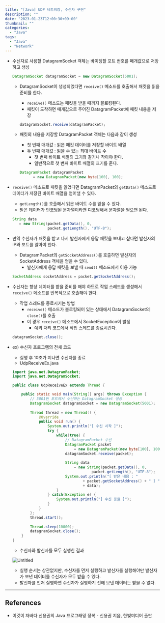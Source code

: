 ```yaml
---
title: "[Java] UDP 네트워킹, 수신자 구현"
description: ""
date: "2023-01-23T12:00:30+09:00"
thumbnail: ""
categories:
  - "Java"
tags:
  - "Java"
  - "Network"
---
```

<!--more-->

- 수신자로 사용할 DatagramSocket 객체는 바이딩할 포트 번호를 매개값으로 저장하고 생성
    
    ```java
    DatagramSocket datagramSocket = new DatagramSocket(5001);
    ```
    
    - DatagramSocket이 생성되었다면 `receive()` 메소드를 호출해서 패킷을 읽을 준비를 한다.
        - `receive()` 메소드는 패킷을 받을 때까지 블로킹된다.
        - 패킷이 도착하면 매개값으로 주어진 DatagramPacket에 패킷 내용을 저장
        
        ```java
        datagramSocket.receive(datagramPacket);
        ```
        
    - 패킷의 내용을 저장할 DatagramPacket 객체는 다음과 같이 생성
        - 첫 번째 매개값 : 읽은 패킷 데이터를 저장할 바이트 배열
        - 두 번째 매개값 : 읽을 수 있는 최대 바이트 수
            - 첫 번째 바이트 배열의 크기와 같거나 작아야 한다.
            - 일반적으로 첫 번째 바이트 배열의 크기를 준다.
        
        ```java
        DatagramPacket datagramPacket 
              = new DatagramPacket(new byte[100], 100);
        ```
        
- `receive()` 메소드로 패킷을 읽었다면 DatagramPacket의 `getData()` 메소드로 데이터가 저장된 바이트 배열을 얻어낼 수 있다.
    - `getLength()`를 호출해서 읽은 바이트 수를 얻을 수 있다.
    - 받은 데이터가 인코딩된 문자열이라면 디코딩해서 문자열을 얻으면 된다.
    
    ```java
    String data 
       = new String(packet.getData(), 0, 
                    packet.getLength(), "UTF-8");
    ```
    
- 만약 수신자가 패킷을 받고 나서 발신자에게 응답 패킷을 보내고 싶다면 발신자의 IP와 포트를 알아야 한다.
    - DatagramPacket의 `getSocketAddress()`를 호출하면 발신자의 SocketAddress 객체을 얻을 수 있다.
        - 발신자에게 응답 패킷을 보낼 때 `send()` 메소드에서 이용 가능
    
    ```java
    SocketAddress socketAddress = packet.getSocketAddress();
    ```
    
- 수신자는 항상 데이터를 받을 준비를 해야 하므로 작업 스레드를 생성해서 `receive()` 메소드를 반복적으로 호출해야 한다.
    - 작업 스레드를 종료시키는 방법
        - `receive()` 메소드가 블로킹되어 있는 상태에서 DatagramSocket의 `close()`를 호출
        - 이 경우 `receive()` 메소드에서 SocketException이 발생
            - 예외 처리 코드에서 작업 스레드를 종료시킨다.
    
    ```java
    datagramSocket.close();
    ```
    
- ex) 수신자 프로그렘의 전체 코드
    - 실행 후 10초가 지나면 수신자를 종료
    - UdpReceiveEx.java
    
    ```java
    import java.net.DatagramPacket;
    import java.net.DatagramSocket;
    
    public class UdpReceiveEx extends Thread {
    
    	public static void main(String[] args) throws Exception {
    		// 5001번 포트에서 수신하는 DatagramSocket 생성
    		DatagramSocket datagramSocket = new DatagramSocket(5001);
    		
    		Thread thread = new Thread() {
    			@Override
    			public void run() {
    				System.out.println("[ 수신 시작 ]");
    				try {
    					while(true) {
    						// DatagramPacket 수신
    						DatagramPacket packet 
    							= new DatagramPacket(new byte[100], 100);
    						datagramSocket.receive(packet);
    						
    						String data 
    							= new String(packet.getData(), 0, 
    									packet.getLength(), "UTF-8");
    						System.out.println("[ 받은 내용 : "
    								+ packet.getSocketAddress() + " ] "
    								+ data);
    					}
    				} catch(Exception e) {
    					System.out.println("[ 수신 종료 ]");
    				}
    			}
    		};
    		thread.start();
    		
    		Thread.sleep(10000);
    		datagramSocket.close();
    	}
    }
    ```
    
    - 수신자와 발신자를 모두 실행한 결과
    
    ![Untitled](/images/lang_java/inputOutput/수신자_구현/Untitled.png)
    
    - 실행 순서는 상관없지만, 수신자를 먼저 실행하고 발신자를 실행해야만 발신자가 보낸 데이터를 수신자가 모두 받을 수 있다.
    - 발신자를 먼저 실행하면 수신자가 실행하기 전에 보낸 데이터는 받을 수 없다.

---

## References

- 이것이 자바다 신용권의 Java 프로그래밍 정복 - 신용권 지음, 한빛미디어 출판